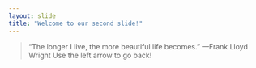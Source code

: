```yaml
---
layout: slide
title: "Welcome to our second slide!"
---
```

>“The longer I live, the more beautiful life becomes.” —Frank Lloyd Wright
Use the left arrow to go back!
